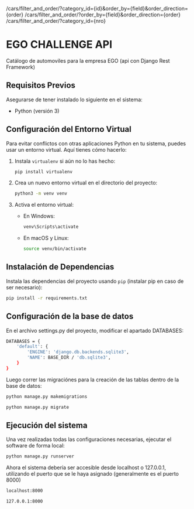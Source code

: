 /cars/filter_and_order/?category_id={id}&order_by={field}&order_direction={order}
/cars/filter_and_order/?order_by={field}&order_direction={order}
/cars/filter_and_order/?category_id={nro}

# EGO CHALLENGE API

Catálogo de automoviles para la empresa EGO (api con Django Rest Framework)

## Requisitos Previos

Asegurarse de tener instalado lo siguiente en el sistema:

- Python (versión 3)

## Configuración del Entorno Virtual

Para evitar conflictos con otras aplicaciones Python en tu sistema, puedes usar un entorno virtual. Aquí tienes cómo hacerlo:

1. Instala `virtualenv` si aún no lo has hecho:
    ```bash
    pip install virtualenv
    ```

2. Crea un nuevo entorno virtual en el directorio del proyecto:
    ```bash
    python3 -m venv venv
    ```

3. Activa el entorno virtual:
    - En Windows:
        ```bash
        venv\Scripts\activate
        ```
    - En macOS y Linux:
        ```bash
        source venv/bin/activate
        ```

## Instalación de Dependencias

Instala las dependencias del proyecto usando `pip` (instalar pip en caso de ser necesario):

```bash
pip install -r requirements.txt
```

## Configuración de la base de datos

En el archivo settings.py del proyecto, modificar el apartado DATABASES:

```bash
DATABASES = {
    'default': {
        'ENGINE': 'django.db.backends.sqlite3',
        'NAME': BASE_DIR / 'db.sqlite3',
    }
}
```

Luego correr las migraciónes para la creación de las tablas dentro de la base de datos:

```bash
python manage.py makemigrations

python manage.py migrate
```

## Ejecución del sistema

Una vez realizadas todas las configuraciones necesarias, ejecutar el software de forma local:

```bash
python manage.py runserver
```

Ahora el sistema debería ser accesible desde localhost o 127.0.0.1, utilizando el puerto que se le haya asignado (generalmente es el puerto 8000)

```bash
localhost:8000

127.0.0.1:8000
```

